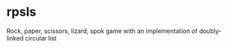 # rpsls
Rock, paper, scissors, lizard, spok game with an implementation of doubly-linked circular list
